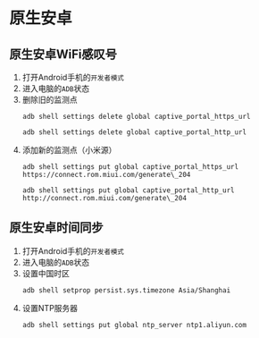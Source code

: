 # 原生安卓

## 原生安卓WiFi感叹号

1. 打开Android手机的```开发者模式```
2. 进入电脑的```ADB```状态
3. 删除旧的监测点
   ```
   adb shell settings delete global captive_portal_https_url
   ```
   ```
   adb shell settings delete global captive_portal_http_url
   ```
4. 添加新的监测点（小米源）
   ```
   adb shell settings put global captive_portal_https_url https://connect.rom.miui.com/generate\_204
   ```
   ```
   adb shell settings put global captive_portal_http_url http://connect.rom.miui.com/generate\_204
   ```

## 原生安卓时间同步

1. 打开Android手机的```开发者模式```
2. 进入电脑的```ADB```状态
3. 设置中国时区
   ```
   adb shell setprop persist.sys.timezone Asia/Shanghai
   ```
4. 设置NTP服务器
   ```
   adb shell settings put global ntp_server ntp1.aliyun.com
   ```